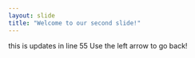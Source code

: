 ```yaml
---
layout: slide
title: "Welcome to our second slide!"
---
```

this is updates in line 55
Use the left arrow to go back!
